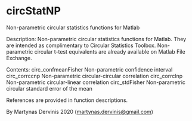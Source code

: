 # circStatNP
Non-parametric circular statistics functions for Matlab 

Description: Non-parametric circular statistics functions for Matlab. They are intended as complimentary to Circular Statistics Toolbox. Non-parametric circular t-test equivalents are already available on Matlab File Exchange.

Contents:
circ_confmeanFisher   Non-parametric confidence interval
circ_corrccnp         Non-parametric circular-circular correlation
circ_corrclnp         Non-parametric circular-linear correlation
circ_stdFisher        Non-parametric circular standard error of the mean

References are provided in function descriptions.

By Martynas Dervinis 2020 (martynas.dervinis@gmail.com)
